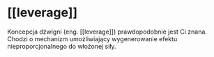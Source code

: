 # [[leverage]]

Koncepcja dźwigni (eng. [[leverage]]) prawdopodobnie jest Ci znana. Chodzi o mechanizm umożliwiający wygenerowanie efektu nieproporcjonalnego do włożonej siły.